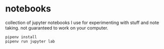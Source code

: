 # notebooks

collection of jupyter notebooks I use for experimenting with stuff and note taking. not guaranteed to work on your computer.

```
pipenv install
pipenv run jupyter lab
```
